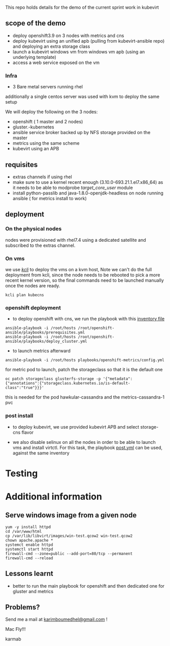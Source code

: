 This repo holds details for the demo of the current sprint work in kubevirt

## scope of the demo

- deploy openshift3.9 on 3 nodes with metrics and cns
- deploy kubevirt using an unified apb (pulling from kubevirt-ansible repo) and deploying an extra storage class
- launch a kubevirt windows vm from windows vm apb (using an underlying template)
- access a web service exposed on the vm

### Infra

- 3 Bare metal servers running rhel

additionally a single centos server was used with kvm to deploy the same setup

We will deploy the following on the 3 nodes:

- openshift ( 1 master and 2 nodes)
- gluster.-kubernetes
- ansible service broker backed up by NFS storage provided on the master
- metrics using the same scheme
- kubevirt using an APB

## requisites

- extras channels if using rhel
- make sure to use a kernel recent enough (3.10.0-693.21.1.el7.x86_64) as it needs to be able to modprobe *target_core_user* module
- install python-passlib and java-1.8.0-openjdk-headless on node running ansible ( for metrics install to work)

## deployment

### On the physical nodes

nodes were provisioned with rhel7.4 using a dedicated satellite and subscribed to the extras channel.

### On vms

we use [*kcli*](https://github.com/karmab/kcli) to deploy the vms on a kvm host, Note we can't do the full deployment from kcli, since the node needs to be rebooted to pick a more recent kernel version, so the final commands need to be launched manually once the nodes are ready.

```
kcli plan kubecns
```

### openshift deployment

- to deploy openshift with cns, we run the playbook with this [inventory file](hosts)

```
ansible-playbook -i /root/hosts /root/openshift-ansible/playbooks/prerequisites.yml
ansible-playbook -i /root/hosts /root/openshift-ansible/playbooks/deploy_cluster.yml
```

- to launch metrics afterward

```
ansible-playbook -i /root/hosts playbooks/openshift-metrics/config.yml
```

for metric pod to launch, patch the storageclass so that it is the default one

```
oc patch storageclass glusterfs-storage -p '{"metadata": {"annotations":{"storageclass.kubernetes.io/is-default-class":"true"}}}'
```

this is needed for the pod hawkular-cassandra and the metrics-cassandra-1 pvc

### post install 

- to deploy kubevirt, we use provided kubevirt APB and select storage-cns flavor

- we also disable selinux on all the nodes in order to be able to launch vms and install virtctl. For this task, the playbook [post.yml](post.yml) can be used, against the same inventory

# Testing

# Additional information

## Serve windows image from a given node

```
yum -y install httpd
cd /var/www/html
cp /var/lib/libvirt/images/win-test.qcow2 win-test.qcow2
chown apache.apache *
systemct enable httpd
systemctl start httpd
firewall-cmd --zone=public --add-port=80/tcp --permanent
firewall-cmd --reload
```

## Lessons learnt

- better to run the main playbook for openshift and then dedicated one for gluster and metrics

## Problems?

Send me a mail at [karimboumedhel@gmail.com](mailto:karimboumedhel@gmail.com) !

Mac Fly!!!

karmab
